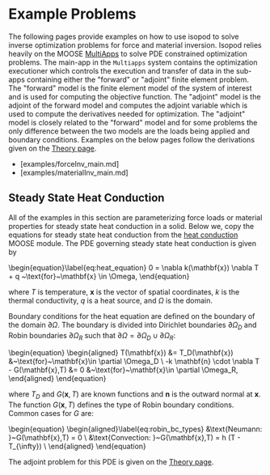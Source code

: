 # Example Problems

The following pages provide examples on how to use isopod to solve inverse optimization problems for force and material inversion.  Isopod relies heavily on the MOOSE [MultiApps](MultiApps/index.md) to solve PDE constrained optimization problems.  The main-app in the `Multiapps` system contains the optimization executioner which controls the execution and transfer of data in the sub-apps containing either the "forward" or "adjoint" finite element problem. The "forward" model is the finite element model of the system of interest and is used for computing the objective function.  The "adjoint" model is the adjoint of the forward model and computes the adjoint variable which is used to compute the derivatives needed for optimization.  The "adjoint" model is closely related to the "forward" model and for some problems the only difference between the two models are the loads being applied and boundary conditions.  Examples on the below pages follow the derivations given on the [Theory page](getting_started/InvOptTheory.md).

- [examples/forceInv_main.md]
- [examples/materialInv_main.md]

## Steady State Heat Conduction

All of the examples in this section are parameterizing force loads or material properties for steady state
heat conduction in a solid.  Below we, copy the
equations for steady state heat conduction from the [heat conduction](/heat_conduction/index.md)
MOOSE module.  The PDE governing steady
state heat conduction is given by

\begin{equation}\label{eq:heat_equation}
  0 = \nabla k(\mathbf{x}) \nabla T + q ~\text{for}~\mathbf{x} \in \Omega,
\end{equation}

where $T$ is temperature, $\mathbf{x}$ is the vector of spatial coordinates, $k$ is the thermal conductivity, $q$ is a heat source, and $\Omega$ is the domain.

Boundary conditions for the heat equation are defined on the boundary of the domain $\partial \Omega$. The boundary is divided into Dirichlet boundaries $\partial \Omega_D$ and Robin boundaries $\partial \Omega_R$ such that $\partial \Omega = \partial \Omega_D \cup \partial \Omega_R$:

\begin{equation}
\begin{aligned}
   T(\mathbf{x}) &= T_D(\mathbf{x}) &~\text{for}~\mathbf{x}\in \partial \Omega_D  \\
   -k \mathbf{n} \cdot \nabla T - G(\mathbf{x},T) &= 0 &~\text{for}~\mathbf{x}\in \partial \Omega_R,
\end{aligned}
\end{equation}

where $T_D$ and $G(\mathbf{x},T)$ are known functions and $\mathbf{n}$ is the outward normal at $\mathbf{x}$. The function $G(\mathbf{x},T)$ defines the type of Robin boundary conditions. Common cases for $G$ are:

\begin{equation}
\begin{aligned}\label{eq:robin_bc_types}
   &\text{Neumann:     }~G(\mathbf{x},T) = 0 \\
   &\text{Convection:  }~G(\mathbf{x},T) = h (T - T_{\infty}) \\
\end{aligned}
\end{equation}

The adjoint problem for this PDE is given on the [Theory page](getting_started/InvOptTheory.md).